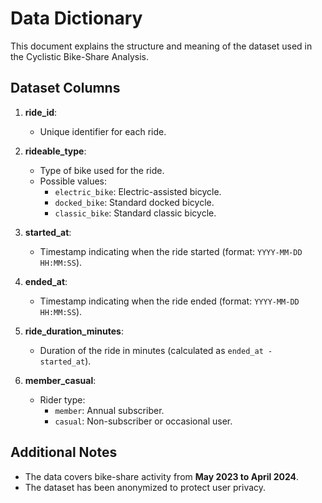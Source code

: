 # Data Dictionary

This document explains the structure and meaning of the dataset used in the Cyclistic Bike-Share Analysis.

## Dataset Columns

1. **ride_id**:
   - Unique identifier for each ride.

2. **rideable_type**:
   - Type of bike used for the ride.
   - Possible values:
     - `electric_bike`: Electric-assisted bicycle.
     - `docked_bike`: Standard docked bicycle.
     - `classic_bike`: Standard classic bicycle.

5. **started_at**:
   - Timestamp indicating when the ride started (format: `YYYY-MM-DD HH:MM:SS`).

6. **ended_at**:
   - Timestamp indicating when the ride ended (format: `YYYY-MM-DD HH:MM:SS`).

7. **ride_duration_minutes**:
   - Duration of the ride in minutes (calculated as `ended_at - started_at`).

8. **member_casual**:
   - Rider type:
     - `member`: Annual subscriber.
     - `casual`: Non-subscriber or occasional user.

## Additional Notes
- The data covers bike-share activity from **May 2023 to April 2024**.
- The dataset has been anonymized to protect user privacy.
